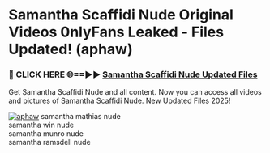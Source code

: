# Samantha Scaffidi Nude Original Videos 0nlyFans Leaked - Files Updated! (aphaw)

<h3>🔴 CLICK HERE 🌐==►► <a href="https://tinyurl.com/52m3yx9h" rel="nofollow">Samantha Scaffidi Nude Updated Files</a></h3>

Get Samantha Scaffidi Nude and all content. Now you can access all videos and pictures of Samantha Scaffidi Nude. New Updated Files 2025!

[![aphaw](https://i.imgur.com/TnHtlc8.gif)](https://tinyurl.com/52m3yx9h)
samantha mathias nude<br>
samantha win nude<br>
samantha munro nude<br>
samantha ramsdell nude